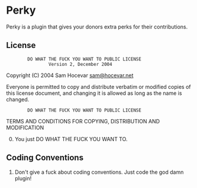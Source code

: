 Perky
=====

Perky is a plugin that gives your donors extra perks for their contributions. 

License
--------
            DO WHAT THE FUCK YOU WANT TO PUBLIC LICENSE
                    Version 2, December 2004

 Copyright (C) 2004 Sam Hocevar <sam@hocevar.net>

 Everyone is permitted to copy and distribute verbatim or modified
 copies of this license document, and changing it is allowed as long
 as the name is changed.

            DO WHAT THE FUCK YOU WANT TO PUBLIC LICENSE
   TERMS AND CONDITIONS FOR COPYING, DISTRIBUTION AND MODIFICATION

  0. You just DO WHAT THE FUCK YOU WANT TO.




Coding Conventions
------------------
1. Don't give a fuck about coding conventions. Just code the god damn plugin!
